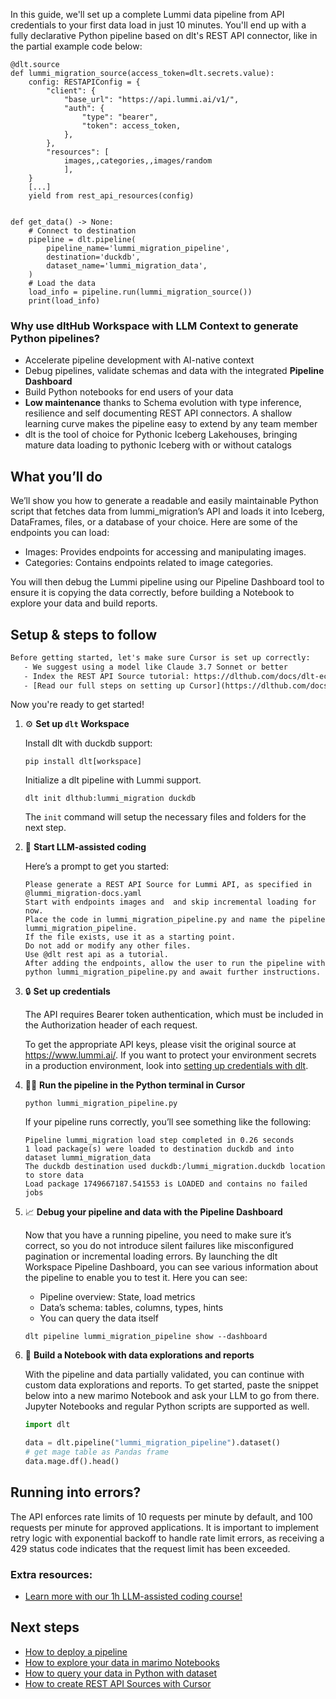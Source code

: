 In this guide, we'll set up a complete Lummi data pipeline from API credentials to your first data load in just 10 minutes. You'll end up with a fully declarative Python pipeline based on dlt's REST API connector, like in the partial example code below:

```python-outcome
@dlt.source
def lummi_migration_source(access_token=dlt.secrets.value):
    config: RESTAPIConfig = {
        "client": {
            "base_url": "https://api.lummi.ai/v1/",
            "auth": {
                "type": "bearer",
                "token": access_token,
            },
        },
        "resources": [
            images,,categories,,images/random
            ],
    }
    [...]
    yield from rest_api_resources(config)


def get_data() -> None:
    # Connect to destination
    pipeline = dlt.pipeline(
        pipeline_name='lummi_migration_pipeline',
        destination='duckdb',
        dataset_name='lummi_migration_data', 
    )
    # Load the data
    load_info = pipeline.run(lummi_migration_source())
    print(load_info) 
```

### Why use dltHub Workspace with LLM Context to generate Python pipelines?

- Accelerate pipeline development with AI-native context
- Debug pipelines, validate schemas and data with the integrated **Pipeline Dashboard**
- Build Python notebooks for end users of your data
- **Low maintenance** thanks to Schema evolution with type inference, resilience and self documenting REST API connectors. A shallow learning curve makes the pipeline easy to extend by any team member
- dlt is the tool of choice for Pythonic Iceberg Lakehouses, bringing mature data loading to pythonic Iceberg with or without catalogs

## What you’ll do

We’ll show you how to generate a readable and easily maintainable Python script that fetches data from lummi_migration’s API and loads it into Iceberg, DataFrames, files, or a database of your choice. Here are some of the endpoints you can load:

- Images: Provides endpoints for accessing and manipulating images.
- Categories: Contains endpoints related to image categories.

You will then debug the Lummi pipeline using our Pipeline Dashboard tool to ensure it is copying the data correctly, before building a Notebook to explore your data and build reports.

## Setup & steps to follow

```default
Before getting started, let's make sure Cursor is set up correctly:
   - We suggest using a model like Claude 3.7 Sonnet or better
   - Index the REST API Source tutorial: https://dlthub.com/docs/dlt-ecosystem/verified-sources/rest_api/ and add it to context as **@dlt rest api**
   - [Read our full steps on setting up Cursor](https://dlthub.com/docs/dlt-ecosystem/llm-tooling/cursor-restapi#23-configuring-cursor-with-documentation)
```

Now you're ready to get started!

1. ⚙️ **Set up `dlt` Workspace**
    
    Install dlt with duckdb support:
    ```shell
    pip install dlt[workspace]
    ```

    Initialize a dlt pipeline with Lummi support.
    ```shell
    dlt init dlthub:lummi_migration duckdb
    ```

    The `init` command will setup the necessary files and folders for the next step.
    
2. 🤠 **Start LLM-assisted coding**
    
    Here’s a prompt to get you started:
    
    ```prompt
    Please generate a REST API Source for Lummi API, as specified in @lummi_migration-docs.yaml 
    Start with endpoints images and  and skip incremental loading for now. 
    Place the code in lummi_migration_pipeline.py and name the pipeline lummi_migration_pipeline. 
    If the file exists, use it as a starting point. 
    Do not add or modify any other files. 
    Use @dlt rest api as a tutorial. 
    After adding the endpoints, allow the user to run the pipeline with python lummi_migration_pipeline.py and await further instructions.
    ```

    
3. 🔒 **Set up credentials** 
    
    The API requires Bearer token authentication, which must be included in the Authorization header of each request.
    
    To get the appropriate API keys, please visit the original source at https://www.lummi.ai/.
    If you want to protect your environment secrets in a production environment, look into [setting up credentials with dlt](https://dlthub.com/docs/walkthroughs/add_credentials).
    
4. 🏃‍♀️ **Run the pipeline in the Python terminal in Cursor**
    
    ```shell
    python lummi_migration_pipeline.py
    ```
    
    If your pipeline runs correctly, you’ll see something like the following:
    
    ```shell
    Pipeline lummi_migration load step completed in 0.26 seconds
    1 load package(s) were loaded to destination duckdb and into dataset lummi_migration_data
    The duckdb destination used duckdb:/lummi_migration.duckdb location to store data
    Load package 1749667187.541553 is LOADED and contains no failed jobs
    ```
    
5. 📈 **Debug your pipeline and data with the Pipeline Dashboard**

    Now that you have a running pipeline, you need to make sure it’s correct, so you do not introduce silent failures like misconfigured pagination or incremental loading errors. By launching the dlt Workspace Pipeline Dashboard, you can see various information about the pipeline to enable you to test it. Here you can see:
    - Pipeline overview: State, load metrics
    - Data’s schema: tables, columns, types, hints
    - You can query the data itself
    
    ```shell
    dlt pipeline lummi_migration_pipeline show --dashboard
    ```
    
6. 🐍 **Build a Notebook with data explorations and reports**

    With the pipeline and data partially validated, you can continue with custom data explorations and reports. To get started, paste the snippet below into a new marimo Notebook and ask your LLM to go from there. Jupyter Notebooks and regular Python scripts are supported as well.

    
    ```python
    import dlt

   data = dlt.pipeline("lummi_migration_pipeline").dataset()
   # get mage table as Pandas frame
   data.mage.df().head()
    ```

## Running into errors?

The API enforces rate limits of 10 requests per minute by default, and 100 requests per minute for approved applications. It is important to implement retry logic with exponential backoff to handle rate limit errors, as receiving a 429 status code indicates that the request limit has been exceeded.

### Extra resources:

- [Learn more with our 1h LLM-assisted coding course!](https://www.youtube.com/watch?v=GGid70rnJuM)

## Next steps

- [How to deploy a pipeline](https://dlthub.com/docs/walkthroughs/deploy-a-pipeline)
- [How to explore your data in marimo Notebooks](https://dlthub.com/docs/general-usage/dataset-access/marimo)
- [How to query your data in Python with dataset](https://dlthub.com/docs/general-usage/dataset-access/dataset)
- [How to create REST API Sources with Cursor](https://dlthub.com/docs/dlt-ecosystem/llm-tooling/cursor-restapi)